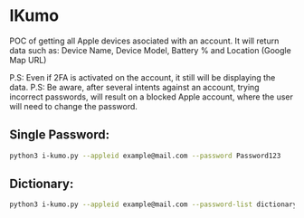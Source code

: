# IKumo

POC of getting all Apple devices asociated with an account.
It will return data such as: Device Name, Device Model, Battery % and Location (Google Map URL)

P.S: Even if 2FA is activated on the account, it still will be displaying the data.
P.S: Be aware, after several intents against an account, trying incorrect passwords, will result on a blocked Apple account, where the user will need to change the password.

## Single Password:
```bash
python3 i-kumo.py --appleid example@mail.com --password Password123
```

## Dictionary:
```bash
python3 i-kumo.py --appleid example@mail.com --password-list dictionary.txt
```
